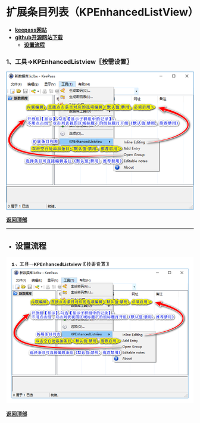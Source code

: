 # <a name="锚点0"></a>扩展条目列表（KPEnhancedListView）
- [**keepass网站**](https://keepass.info/plugins.html#kpenhlistview)
- [**github开源网站下载**](https://github.com/betonme/kpenhancedlistview/tree/master/KPEnhancedListview/Build/Release)
	- <a href="#锚点1">**设置流程**</a>
### 1、工具→KPEnhancedListview〖按需设置〗
<p><img src="/图片/扩展条目列表（KPEnhancedListView）/1、工具→KPEnhancedListview〖按需设置〗.png" alt="/图片/扩展条目列表（KPEnhancedListView）/1、工具→KPEnhancedListview〖按需设置〗.png"/></p>

<a name="锚点1"></a><a href="#锚点0">**返回顶部**</a>
______________________________________________________________________________
- ## 设置流程
<p><img src="/图片/扩展条目列表（KPEnhancedListView）/设置流程.png" alt="/图片/扩展条目列表（KPEnhancedListView）/设置流程.png"/></p>

<a href="#锚点0">**返回顶部**</a>